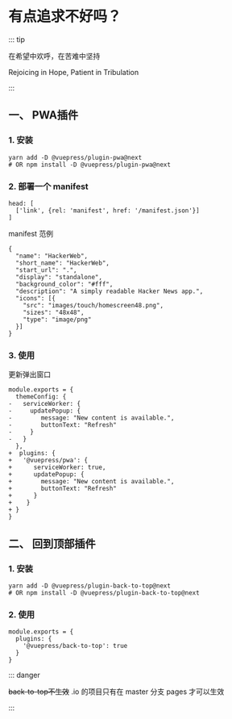 # 有点追求不好吗？

::: tip

在希望中欢呼，在苦难中坚持

Rejoicing in Hope, Patient in Tribulation

:::

## 一、 PWA插件

### 1. 安装

```
yarn add -D @vuepress/plugin-pwa@next
# OR npm install -D @vuepress/plugin-pwa@next
```

### 2. 部署一个 manifest

```
head: [
  ['link', {rel: 'manifest', href: '/manifest.json'}]
]
```

manifest 范例
```
{
  "name": "HackerWeb",
  "short_name": "HackerWeb",
  "start_url": ".",
  "display": "standalone",
  "background_color": "#fff",
  "description": "A simply readable Hacker News app.",
  "icons": [{
    "src": "images/touch/homescreen48.png",
    "sizes": "48x48",
    "type": "image/png"
  }]
}
```

### 3. 使用

更新弹出窗口
```
module.exports = {
  themeConfig: {
-   serviceWorker: {
-     updatePopup: {
-        message: "New content is available.",
-        buttonText: "Refresh"
-     }
-   }
  },
+  plugins: {
+   '@vuepress/pwa': {
+      serviceWorker: true,
+      updatePopup: {
+        message: "New content is available.",
+        buttonText: "Refresh"
+      }
+    }
+ }
}
```

## 二、 回到顶部插件

### 1. 安装

```
yarn add -D @vuepress/plugin-back-to-top@next
# OR npm install -D @vuepress/plugin-back-to-top@next
```

### 2. 使用

```
module.exports = {
  plugins: {
    '@vuepress/back-to-top': true
  }
}
```
::: danger

~~back-to-top不生效~~ .io 的项目只有在 master 分支 pages 才可以生效

:::